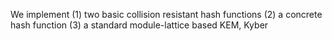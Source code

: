 We implement 
(1) two basic collision resistant hash functions
(2) a concrete hash function
(3) a standard module-lattice based KEM, Kyber